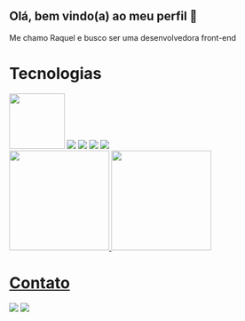 ## Olá, bem vindo(a) ao meu perfil 👋
Me chamo Raquel e busco ser uma desenvolvedora front-end

# Tecnologias 
<div>

<img height="100" src="https://cdn.jsdelivr.net/gh/devicons/devicon@latest/icons/html5/html5-original.svg" />
<img src="https://cdn.jsdelivr.net/gh/devicons/devicon@latest/icons/css3/css3-original.svg" />
<img src="https://cdn.jsdelivr.net/gh/devicons/devicon@latest/icons/javascript/javascript-original.svg" />
<img src="https://cdn.jsdelivr.net/gh/devicons/devicon@latest/icons/react/react-original.svg" />
<img src="https://cdn.jsdelivr.net/gh/devicons/devicon@latest/icons/tailwindcss/tailwindcss-original-wordmark.svg" />
</div>

<div>
<a href="https://github.com/raquelgarciaa">
<img loading="lazy" height="180em" src="https://github-readme-stats.vercel.app/api/top-langs/?username=raquelgarciaa&layout=compact&langs_count=7&theme=dracula"/>
<img loading="lazy" height="180em" src="https://github-readme-stats.vercel.app/api?username=raquelgarciaa&show_icons=true&theme=dracula&include_all_commits=true&count_private=true"/>
</div>

# Contato
<div>
<a href = "mailto:contato@seu-usuário-aqui"><img loading="lazy" src="https://img.shields.io/badge/Gmail-D14836?style=for-the-badge&logo=gmail&logoColor=white" target="_blank"></a>
<a href="https://www.linkedin.com/in/seu-usuário-linkedln-aqui" target="_blank"><img loading="lazy" src="https://img.shields.io/badge/-LinkedIn-%230077B5?style=for-the-badge&logo=linkedin&logoColor=white" target="_blank"></a> 
</div>





<!--
**raquelgarciaa/raquelgarciaa** is a ✨ _special_ ✨ repository because its `README.md` (this file) appears on your GitHub profile.

Here are some ideas to get you started:

- 🔭 I’m currently working on ...
- 🌱 I’m currently learning ...
- 👯 I’m looking to collaborate on ...
- 🤔 I’m looking for help with ...
- 💬 Ask me about ...
- 📫 How to reach me: ...
- 😄 Pronouns: ...
- ⚡ Fun fact: ...
-->
